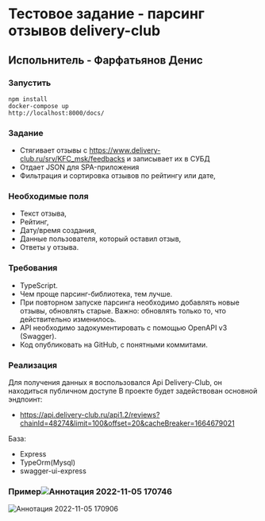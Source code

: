 # Тестовое задание - парсинг отзывов delivery-club
## Испольнитель - Фарфатьянов Денис

### Запустить
```
npm install
docker-compose up 
http://localhost:8000/docs/
```

### Задание
- Стягивает отзывы с https://www.delivery-club.ru/srv/KFC_msk/feedbacks и записывает их в СУБД
- Отдает JSON для SPA-приложения
- Фильтрация и сортировка отзывов по рейтингу или дате,

### Необходимые поля
  - Текст отзыва,
  - Рейтинг,
  - Дату/время создания,
  - Данные пользователя, который оставил отзыв,
  - Ответы у отзыва.

### Требования
- TypeScript.
- Чем проще парсинг-библиотека, тем лучше.
- При повторном запуске парсинга необходимо добавлять новые отзывы, обновлять старые. Важно: обновлять только то, что действительно изменилось.
- API необходимо задокументировать с помощью OpenAPI v3 (Swagger).
- Код опубликовать на GitHub, с понятными коммитами.


### Реализация
Для получения данных я воспользовался Api Delivery-Club, он находиться публичном доступе
В проекте будет задействован основной эндпоинт:
-  https://api.delivery-club.ru/api1.2/reviews?chainId=48274&limit=100&offset=20&cacheBreaker=1664679021

База:
- Express
- TypeOrm(Mysql)
- swagger-ui-express

### Пример![Аннотация 2022-11-05 170746](https://user-images.githubusercontent.com/49876179/200121465-0ec68eea-cddb-440e-a17c-d366b05d55ee.png)
![Аннотация 2022-11-05 170906](https://user-images.githubusercontent.com/49876179/200121516-70e3d3d7-6b8f-4700-b922-7c374bc2cb7c.png)

